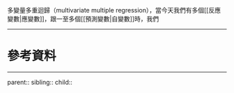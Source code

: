 多變量多重迴歸（multivariate multiple regression），當今天我們有多個[[反應變數|應變數]]，跟一至多個[[預測變數|自變數]]時，我們

- - -
# 參考資料

- - -
parent::
sibling::
child::